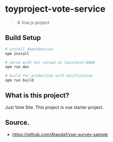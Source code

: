 # toyproject-vote-service

> A Vue.js project

## Build Setup

``` bash
# install dependencies
npm install

# serve with hot reload at localhost:8080
npm run dev

# build for production with minification
npm run build
```

## What is this project?

Just Vote Site. This project is vue starter project.


## Source.

- https://github.com/Atanda1/vue-survey-sample
